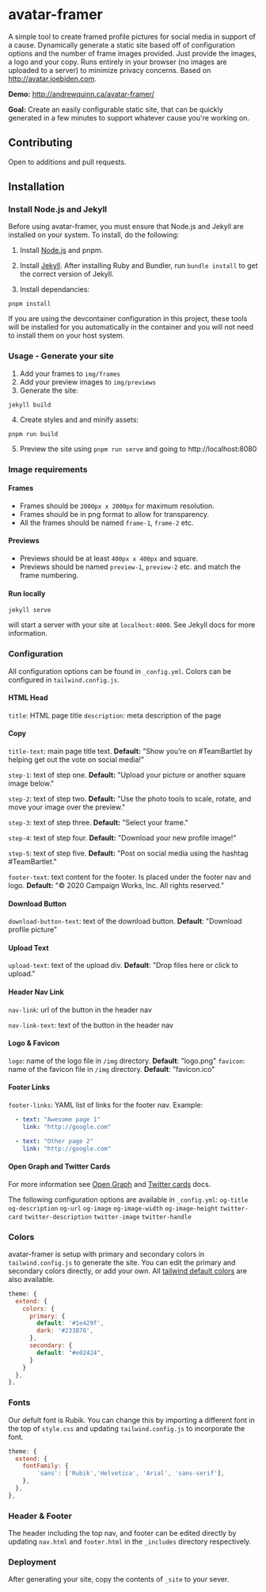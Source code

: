 # avatar-framer

A simple tool to create framed profile pictures for social media in support of a cause. Dynamically generate a static site based off of configuration options and the number of frame images provided. Just provide the images, a logo and your copy. Runs entirely in your browser (no images are uploaded to a server) to minimize privacy concerns. Based on http://avatar.joebiden.com.

**Demo:** http://andrewquinn.ca/avatar-framer/

**Goal:** Create an easily configurable static site, that can be quickly generated in a few minutes to support whatever cause you're working on.

## Contributing
Open to additions and pull requests.

## Installation

### Install Node.js and Jekyll

Before using avatar-framer, you must ensure that Node.js and Jekyll are installed on your system. To install, do the following:

1. Install [Node.js](https://nodejs.org) and pnpm.

2. Install [Jekyll](https://jekyllrb.com/docs/installation). After installing
   Ruby and Bundler, run `bundle install` to get the correct version of Jekyll.

3. Install dependancies:
```
pnpm install
```

If you are using the devcontainer configuration in this project, these tools
will be installed for you automatically in the container and you will not need
to install them on your host system.

### Usage - Generate your site
1. Add your frames to `img/frames`
2. Add your preview images to `img/previews`
3. Generate the site:

```
jekyll build
```

4. Create styles and and minify assets:

```
pnpm run build
```

5. Preview the site using `pnpm run serve` and going to http://localhost:8080

### Image requirements
#### Frames
* Frames should be `2000px x 2000px` for maximum resolution.
* Frames should be in png format to allow for transparency.
* All the frames should be named `frame-1`, `frame-2` etc.

#### Previews
* Previews should be at least `400px x 400px` and square.
* Previews should be named `preview-1`, `preview-2` etc. and match the frame numbering.


#### Run locally
```
jekyll serve
```
will start a server with your site at `localhost:4000`. See Jekyll docs for more information.

### Configuration
All configuration options can be found in `_config.yml`. Colors can be configured in `tailwind.config.js`.

#### HTML Head
`title`: HTML page title
`description`: meta description of the page

#### Copy
`title-text`: main page title text. **Default:** "Show you’re on #TeamBartlet by helping get out the vote on social media!"

`step-1`: text of step one. **Default:** "Upload your picture or another square image below."

`step-2`: text of step two. **Default:** "Use the photo tools to scale, rotate, and move your image over the preview."

`step-3`: text of step three. **Default:** "Select your frame."

`step-4`: text of step four. **Default:** "Download your new profile image!"

`step-5`: text of step five. **Default:** "Post on social media using the hashtag #TeamBartlet."

`footer-text`: text content for the footer. Is placed under the footer nav and logo. **Default:** "&copy; 2020 Campaign Works, Inc. All rights reserved."

#### Download Button
`download-button-text`: text of the download button. **Default**: "Download profile picture"

#### Upload Text
`upload-text`: text of the upload div. **Default**: "Drop files here or click to upload."

#### Header Nav Link
`nav-link`: url of the button in the header nav

`nav-link-text`: text of the button in the header nav

#### Logo & Favicon
`logo`: name of the logo file in `/img` directory. **Default**: "logo.png"
`favicon`: name of the favicon file in `/img` directory. **Default**: "favicon.ico"

#### Footer Links
`footer-links`: YAML list of links for the footer nav. Example:
```YAML
  - text: "Awesome page 1"
    link: "http://google.com"

  - text: "Other page 2"
    link: "http://google.com"
```

#### Open Graph and Twitter Cards
For more information see [Open Graph](https://ogp.me/) and [Twitter cards](https://developer.twitter.com/en/docs/twitter-for-websites/cards/guides/getting-started) docs.

The following configuration options are available in `_config.yml`:
`og-title`
`og-description`
`og-url`
`og-image`
`og-image-width`
`og-image-height`
`twitter-card`
`twitter-description`
`twitter-image`
`twitter-handle`


### Colors
avatar-framer is setup with primary and secondary colors in `tailwind.config.js` to generate the site. You can edit the primary and secondary colors directly, or add your own. All [tailwind default colors](https://tailwindcss.com/docs/background-color) are also available.
```js
theme: {
  extend: {
    colors: {
      primary: {
        default: '#1e429f',
        dark: '#233876',
      },
      secondary: {
        default: "#e02424",
      }
    }
  },
},
```

### Fonts
Our defult font is Rubik. You can change this by importing a different font in the top of `style.css` and updating `tailwind.config.js` to incorporate the font.
```js
theme: {
  extend: {
    fontFamily: {
        'sans': ['Rubik','Helvetica', 'Arial', 'sans-serif'],
    },
  },
},
```

### Header & Footer
The header including the top nav, and footer can be edited directly by updating `nav.html` and `footer.html` in the `_includes` directory respectively. 

### Deployment
After generating your site, copy the contents of `_site` to your sever.
